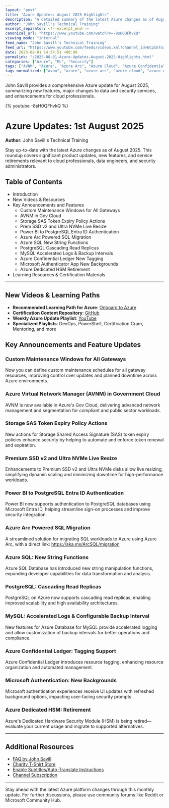 ```yaml
---
layout: "post"
title: "Azure Updates: August 2025 Highlights"
description: "A detailed summary of the latest Azure changes as of August 1st, 2025, including new features, service enhancements, and important product retirements. Topics include custom maintenance windows, AVNM in Gov Cloud, SAS token expiry policies, improvements to SQL and database services, Entra ID authentication, and updates on Azure Confidential Ledger and HSM retirement. The video is aimed at Azure professionals seeking to stay updated with platform changes."
author: "John Savill's Technical Training"
excerpt_separator: <!--excerpt_end-->
canonical_url: "https://www.youtube.com/watch?v=-8sH0QFhvkQ"
viewing_mode: "internal"
feed_name: "John Savill's Technical Training"
feed_url: "https://www.youtube.com/feeds/videos.xml?channel_id=UCpIn7ox7j7bH_OFj7tYouOQ"
date: 2025-08-01 14:54:51 +00:00
permalink: "/2025-08-01-Azure-Updates-August-2025-Highlights.html"
categories: ["Azure", "ML", "Security"]
tags: ["AVNM", "Azure", "Azure Arc", "Azure Cloud", "Azure Confidential Ledger", "Azure Data", "Azure Dedicated HSM", "Azure Migration", "Azure SQL", "Azure Updates", "Cloud", "Cloud Security", "Custom Maintenance Windows", "Entra ID Authentication", "Gov Cloud", "Microsoft", "Microsoft Azure", "Microsoft Security", "ML", "MySQL", "PostgreSQL", "Power BI", "SAS Token Expiry Policy", "Security", "SQL Migration", "SSD V2", "Ultra NVMe", "Videos"]
tags_normalized: ["avnm", "azure", "azure arc", "azure cloud", "azure confidential ledger", "azure data", "azure dedicated hsm", "azure migration", "azure sql", "azure updates", "cloud", "cloud security", "custom maintenance windows", "entra id authentication", "gov cloud", "microsoft", "microsoft azure", "microsoft security", "ml", "mysql", "postgresql", "power bi", "sas token expiry policy", "security", "sql migration", "ssd v2", "ultra nvme", "videos"]
---
```


John Savill provides a comprehensive Azure update for August 2025, summarizing new features, major changes to data and security services, and enhancements for cloud professionals.<!--excerpt_end-->

{% youtube -8sH0QFhvkQ %}

# Azure Updates: 1st August 2025

**Author:** John Savill's Technical Training

Stay up-to-date with the latest Azure changes as of August 2025. This roundup covers significant product updates, new features, and service retirements relevant to cloud professionals, data engineers, and security administrators.

## Table of Contents

- Introduction
- New Videos & Resources
- Key Announcements and Features
  - Custom Maintenance Windows for All Gateways
  - AVNM in Gov Cloud
  - Storage SAS Token Expiry Policy Actions
  - Prem SSD v2 and Ultra NVMe Live Resize
  - Power BI to PostgreSQL Entra ID Authentication
  - Azure Arc Powered SQL Migration
  - Azure SQL New String Functions
  - PostgreSQL Cascading Read Replicas
  - MySQL Accelerated Logs & Backup Intervals
  - Azure Confidential Ledger New Tagging
  - Microsoft Authenticator App New Backgrounds
  - Azure Dedicated HSM Retirement
- Learning Resources & Certification Materials

---

## New Videos & Learning Paths

- **Recommended Learning Path for Azure**: [Onboard to Azure](https://learn.onboardtoazure.com)
- **Certification Content Repository**: [GitHub](https://github.com/johnthebrit/CertificationMaterials)
- **Weekly Azure Update Playlist**: [YouTube](https://youtube.com/playlist?list=PLlVtbbG169nEv7jSfOVmQGRp9wAoAM0Ks)
- **Specialized Playlists**: DevOps, PowerShell, Certification Cram, Mentoring, and more

## Key Announcements and Feature Updates

### Custom Maintenance Windows for All Gateways

Now you can define custom maintenance schedules for all gateway resources, improving control over updates and planned downtime across Azure environments.

### Azure Virtual Network Manager (AVNM) in Government Cloud

AVNM is now available in Azure's Gov Cloud, delivering advanced network management and segmentation for compliant and public sector workloads.

### Storage SAS Token Expiry Policy Actions

New actions for Storage Shared Access Signature (SAS) token expiry policies enhance security by helping to automate and enforce token renewal and expiration.

### Premium SSD v2 and Ultra NVMe Live Resize

Enhancements to Premium SSD v2 and Ultra NVMe disks allow live resizing, simplifying dynamic scaling and minimizing downtime for high-performance workloads.

### Power BI to PostgreSQL Entra ID Authentication

Power BI now supports authentication to PostgreSQL databases using Microsoft Entra ID, helping streamline sign-on processes and improve security integration.

### Azure Arc Powered SQL Migration

A streamlined solution for migrating SQL workloads to Azure using Azure Arc, with a direct link: https://aka.ms/ArcSQL/migration

### Azure SQL: New String Functions

Azure SQL Database has introduced new string manipulation functions, expanding developer capabilities for data transformation and analysis.

### PostgreSQL: Cascading Read Replicas

PostgreSQL on Azure now supports cascading read replicas, enabling improved scalability and high availability architectures.

### MySQL: Accelerated Logs & Configurable Backup Interval

New features for Azure Database for MySQL provide accelerated logging and allow customization of backup intervals for better operations and compliance.

### Azure Confidential Ledger: Tagging Support

Azure Confidential Ledger introduces resource tagging, enhancing resource organization and automated management.

### Microsoft Authentication: New Backgrounds

Microsoft authentication experiences receive UI updates with refreshed background options, impacting user-facing security prompts.

### Azure Dedicated HSM: Retirement

Azure's Dedicated Hardware Security Module (HSM) is being retired—evaluate your current usage and migrate to supported alternatives.

---

## Additional Resources

- [FAQ by John Savill](https://savilltech.com/faq)
- [Charity T-Shirt Store](https://johns-t-shirts-store.creator-spring.com/)
- [Enable Subtitles/Auto-Translate Instructions](https://youtu.be/v5b53-PgEmI)
- [Channel Subscription](https://www.youtube.com/channel/UCpIn7ox7j7bH_OFj7tYouOQ?sub_confirmation=1)

---

Stay ahead with the latest Azure platform changes through this monthly update. For further discussions, please use community forums like Reddit or Microsoft Community Hub.
